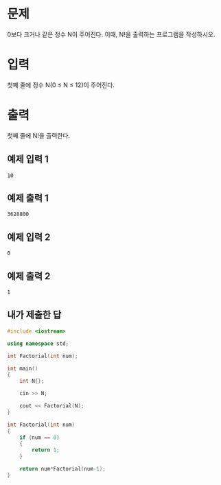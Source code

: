 문제
==========
0보다 크거나 같은 정수 N이 주어진다. 이때, N!을 출력하는 프로그램을 작성하시오.

입력
=========
첫째 줄에 정수 N(0 ≤ N ≤ 12)이 주어진다.

출력
=========
첫째 줄에 N!을 출력한다.

예제 입력 1 
-----------
```
10
```
예제 출력 1 
---------
```
3628800
```
예제 입력 2 
---------
```
0
```
예제 출력 2 
---------
```
1
```

내가 제출한 답
-----------
```cpp
#include <iostream>

using namespace std;

int Factorial(int num);

int main()
{
	int N{};

	cin >> N;

	cout << Factorial(N);
}

int Factorial(int num)
{
	if (num == 0)
	{
		return 1;
	}

	return num*Factorial(num-1);
}
```
